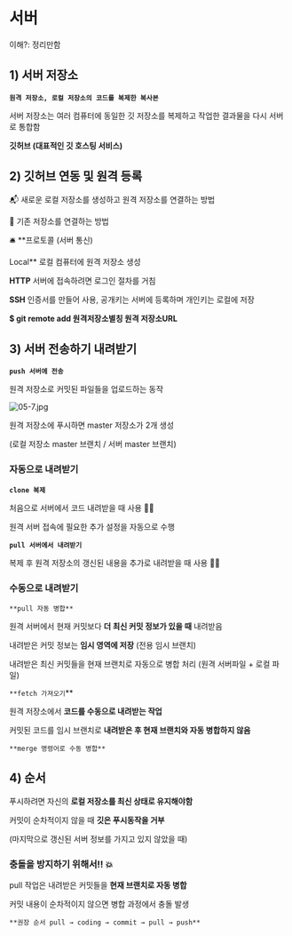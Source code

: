 # 서버

이해?: 정리만함

## 1) 서버 저장소

**`원격 저장소, 로컬 저장소의 코드를 복제한 복사본`**

서버 저장소는 여러 컴퓨터에 동일한 깃 저장소를 복제하고 작업한 결과물을 다시 서버로 통합함

**깃허브 (대표적인 깃 호스팅 서비스)**

## 2) 깃허브 연동 및 원격 등록

📬 새로운 로컬 저장소를 생성하고 원격 저장소를 연결하는 방법

🏡 기존 저장소를 연결하는 방법

<aside>
🛎️ **프로토콜 (서버 통신)

Local** 로컬 컴퓨터에 원격 저장소 생성

**HTTP** 서버에 접속하려면 로그인 절차를 거침

**SSH** 인증서를 만들어 사용, 공개키는 서버에 등록하며 개인키는 로컬에 저장

</aside>

**$ git remote add 원격저장소별칭 원격 저장소URL**

## 3) 서버 전송하기 내려받기

**`push 서버에 전송`**

원격 저장소로 커밋된 파일들을 업로드하는 동작

![05-7.jpg](%E1%84%89%E1%85%A5%E1%84%87%E1%85%A5%2068fe210b219e4b4e88e39f0a63cd234d/05-7.jpg)

원격 저장소에 푸시하면 master 저장소가 2개 생성 

(로컬 저장소 master 브랜치 / 서버 master 브랜치)

### **자동으로 내려받기**

**`clone 복제`**

처음으로 서버에서 코드 내려받을 때 사용 🙇‍♀️

원격 서버 접속에 필요한 추가 설정을 자동으로 수행

**`pull 서버에서 내려받기`**

복제 후 원격 저장소의 갱신된 내용을 추가로 내려받을 때 사용 🙋‍♀️

### **수동으로 내려받기**

`**pull 자동 병합**`

원격 서버에서 현재 커밋보다 **더 최신 커밋 정보가 있을 때** 내려받음

내려받은 커밋 정보는 **임시 영역에 저장** (전용 임시 브랜치)

내려받은 최신 커밋들을 현재 브랜치로 자동으로 병합 처리 (원격 서버파일 + 로컬 파일)

`**fetch 가져오기`** 

원격 저장소에서 **코드를 수동으로 내려받는 작업**

커밋된 코드를 임시 브랜치로 **내려받은 후 현재 브랜치와 자동 병합하지 않음**

`**merge 명령어로 수동 병합**`

## 4) 순서

푸시하려면 자신의 **로컬 저장소를 최신 상태로 유지해야함**

커밋이 순차적이지 않을 때 **깃은 푸시동작을 거부**

(마지막으로 갱신된 서버 정보를 가지고 있지 않았을 때)

### **충돌을 방지하기 위해서!!** 💥

pull 작업은 내려받은 커밋들을 **현재 브랜치로 자동 병합**

커밋 내용이 순차적이지 않으면 병합 과정에서 충돌 발생

`**권장 순서 pull → coding → commit → pull → push**`